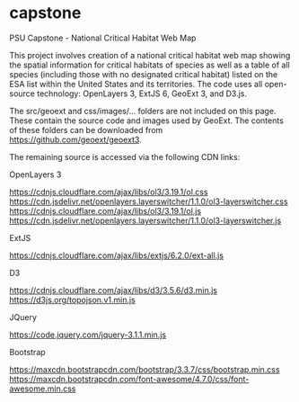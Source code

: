 # capstone
PSU Capstone - National Critical Habitat Web Map

This project involves creation of a national critical habitat web map showing the spatial information for critical habitats
of species as well as a table of all species (including those with no designated critical habitat) listed on the ESA list 
within the United States and its territories.  The code uses all open-source technology: OpenLayers 3, ExtJS 6, GeoExt 3,
and D3.js.

The src/geoext and css/images/... folders are not included on this page.  These contain the source code and images used by
GeoExt.  The contents of these folders can be downloaded from https://github.com/geoext/geoext3.

The remaining source is accessed via the following CDN links:

OpenLayers 3

https://cdnjs.cloudflare.com/ajax/libs/ol3/3.19.1/ol.css
https://cdn.jsdelivr.net/openlayers.layerswitcher/1.1.0/ol3-layerswitcher.css
https://cdnjs.cloudflare.com/ajax/libs/ol3/3.19.1/ol.js
https://cdn.jsdelivr.net/openlayers.layerswitcher/1.1.0/ol3-layerswitcher.js

ExtJS

https://cdnjs.cloudflare.com/ajax/libs/extjs/6.2.0/ext-all.js

D3

https://cdnjs.cloudflare.com/ajax/libs/d3/3.5.6/d3.min.js
https://d3js.org/topojson.v1.min.js

JQuery

https://code.jquery.com/jquery-3.1.1.min.js

Bootstrap

https://maxcdn.bootstrapcdn.com/bootstrap/3.3.7/css/bootstrap.min.css
https://maxcdn.bootstrapcdn.com/font-awesome/4.7.0/css/font-awesome.min.css

